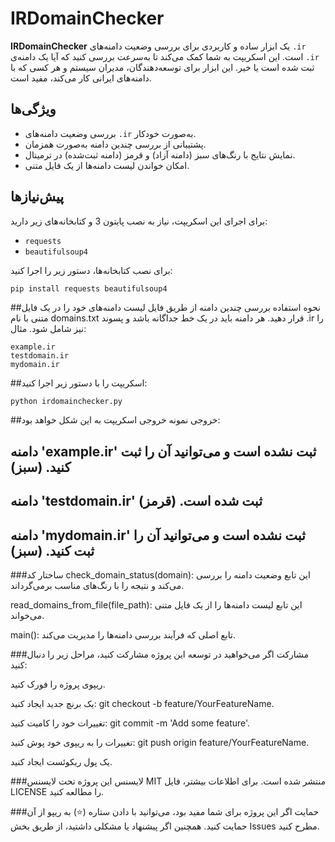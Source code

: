 # IRDomainChecker

**IRDomainChecker** یک ابزار ساده و کاربردی برای بررسی وضعیت دامنه‌های `.ir` است. این اسکریپت به شما کمک می‌کند تا به‌سرعت بررسی کنید که آیا یک دامنه‌ی `.ir` ثبت شده است یا خیر. این ابزار برای توسعه‌دهندگان، مدیران سیستم و هر کسی که با دامنه‌های ایرانی کار می‌کند، مفید است.

## ویژگی‌ها
- بررسی وضعیت دامنه‌های `.ir` به‌صورت خودکار.
- پشتیبانی از بررسی چندین دامنه به‌صورت همزمان.
- نمایش نتایج با رنگ‌های سبز (دامنه آزاد) و قرمز (دامنه ثبت‌شده) در ترمینال.
- امکان خواندن لیست دامنه‌ها از یک فایل متنی.

## پیش‌نیازها
برای اجرای این اسکریپت، نیاز به نصب پایتون 3 و کتابخانه‌های زیر دارید:
- `requests`
- `beautifulsoup4`

برای نصب کتابخانه‌ها، دستور زیر را اجرا کنید:
```bash
pip install requests beautifulsoup4
```
##نحوه استفاده
بررسی چندین دامنه از طریق فایل
لیست دامنه‌های خود را در یک فایل متنی با نام domains.txt قرار دهید. هر دامنه باید در یک خط جداگانه باشد و پسوند .ir را نیز شامل شود. مثال:

```
example.ir
testdomain.ir
mydomain.ir
```
##اسکریپت را با دستور زیر اجرا کنید:

```
python irdomainchecker.py
```
##خروجی نمونه
خروجی اسکریپت به این شکل خواهد بود:


دامنه 'example.ir' ثبت نشده است و می‌توانید آن را ثبت کنید. (سبز)
--------------------------------------------------
دامنه 'testdomain.ir' ثبت شده است. (قرمز)
--------------------------------------------------
دامنه 'mydomain.ir' ثبت نشده است و می‌توانید آن را ثبت کنید. (سبز)
--------------------------------------------------
###ساختار کد
check_domain_status(domain): این تابع وضعیت دامنه را بررسی می‌کند و نتیجه را با رنگ‌های مناسب برمی‌گرداند.

read_domains_from_file(file_path): این تابع لیست دامنه‌ها را از یک فایل متنی می‌خواند.

main(): تابع اصلی که فرآیند بررسی دامنه‌ها را مدیریت می‌کند.

###مشارکت
اگر می‌خواهید در توسعه این پروژه مشارکت کنید، مراحل زیر را دنبال کنید:

ریپوی پروژه را فورک کنید.

یک برنچ جدید ایجاد کنید: git checkout -b feature/YourFeatureName.

تغییرات خود را کامیت کنید: git commit -m 'Add some feature'.

تغییرات را به ریپوی خود پوش کنید: git push origin feature/YourFeatureName.

یک پول ریکوئست ایجاد کنید.

###لایسنس
این پروژه تحت لایسنس MIT منتشر شده است. برای اطلاعات بیشتر، فایل LICENSE را مطالعه کنید.

###حمایت
اگر این پروژه برای شما مفید بود، می‌توانید با دادن ستاره (⭐) به ریپو از آن حمایت کنید. همچنین اگر پیشنهاد یا مشکلی داشتید، از طریق بخش Issues مطرح کنید.

